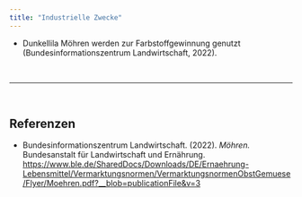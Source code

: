 ```yaml
---
title: "Industrielle Zwecke"
---
```


- Dunkellila Möhren werden zur Farbstoffgewinnung genutzt (Bundesinformationszentrum Landwirtschaft, 2022).



<br>

---

<br> 

## Referenzen
- Bundesinformationszentrum Landwirtschaft. (2022). *Möhren.* Bundesanstalt für Landwirtschaft und Ernährung. <https://www.ble.de/SharedDocs/Downloads/DE/Ernaehrung-Lebensmittel/Vermarktungsnormen/VermarktungsnormenObstGemuese/Flyer/Moehren.pdf?__blob=publicationFile&v=3>
